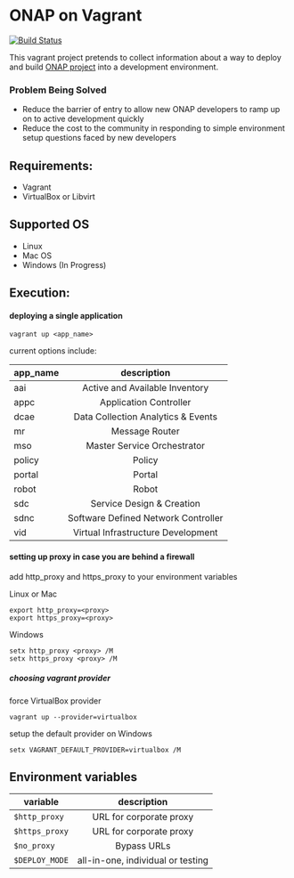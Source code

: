 # ONAP on Vagrant

[![Build Status](https://api.travis-ci.org/electrocucaracha/vagrant-onap.svg?branch=master)](https://api.travis-ci.org/electrocucaracha/vagrant-onap)

This vagrant project pretends to collect information about a way to deploy
and build [ONAP project](https://www.onap.org/) into a development environment.

### Problem Being Solved

+ Reduce the barrier of entry to allow new ONAP developers to ramp up on to
active development quickly
+ Reduce the cost to the community in responding to simple environment setup
questions faced by new developers

## Requirements:

* Vagrant
* VirtualBox or Libvirt

## Supported OS

* Linux 
* Mac OS
* Windows (In Progress)

## Execution:

#### deploying a single application

    vagrant up <app_name>

current options include:

| app_name  | description                         |
| ----------|:-----------------------------------:|
| aai       | Active and Available Inventory      |
| appc      | Application Controller              |
| dcae      | Data Collection Analytics & Events  |
| mr        | Message Router                      |
| mso       | Master Service Orchestrator         |
| policy    | Policy                              |
| portal    | Portal                              |
| robot     | Robot                               |
| sdc       | Service Design & Creation           |
| sdnc      | Software Defined Network Controller |
| vid       | Virtual Infrastructure Development  |

#### setting up proxy in case you are behind a firewall

add http_proxy and https_proxy to your environment variables

Linux or Mac

    export http_proxy=<proxy>
    export https_proxy=<proxy>

Windows

    setx http_proxy <proxy> /M
    setx https_proxy <proxy> /M

##### choosing vagrant provider
force VirtualBox provider

    vagrant up --provider=virtualbox

setup the default provider on Windows

    setx VAGRANT_DEFAULT_PROVIDER=virtualbox /M

## Environment variables

| variable       |    description                    |
| ---------------|:---------------------------------:|
|``$http_proxy`` |  URL for corporate proxy          |
|``$https_proxy``|  URL for corporate proxy          |
|``$no_proxy``   |  Bypass URLs                      |
|``$DEPLOY_MODE``|  all-in-one, individual or testing|
